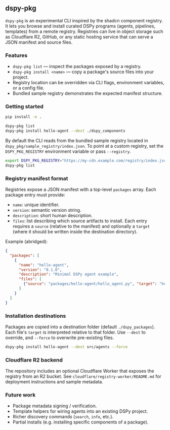 ## dspy-pkg

`dspy-pkg` is an experimental CLI inspired by the shadcn component registry. It lets you
browse and install curated DSPy programs (agents, pipelines, templates) from a remote
registry. Registries can live in object storage such as Cloudflare R2, GitHub, or any
static hosting service that can serve a JSON manifest and source files.

### Features

- `dspy-pkg list` — inspect the packages exposed by a registry.
- `dspy-pkg install <name>` — copy a package's source files into your project.
- Registry location can be overridden via CLI flags, environment variables, or a
  config file.
- Bundled sample registry demonstrates the expected manifest structure.

### Getting started

```bash
pip install -e .

dspy-pkg list
dspy-pkg install hello-agent --dest ./dspy_components
```

By default the CLI reads from the bundled sample registry located in
`dspy_pkg/sample_registry/index.json`. To point at a custom registry, set the
`DSPY_PKG_REGISTRY` environment variable or pass `--registry`.

```bash
export DSPY_PKG_REGISTRY="https://my-cdn.example.com/registry/index.json"
dspy-pkg list
```

### Registry manifest format

Registries expose a JSON manifest with a top-level `packages` array. Each package entry
must provide:

- `name`: unique identifier.
- `version`: semantic version string.
- `description`: short human description.
- `files`: list describing which source artifacts to install. Each entry requires a
  `source` (relative to the manifest) and optionally a `target` (where it should be
  written inside the destination directory).

Example (abridged):

```json
{
  "packages": [
    {
      "name": "hello-agent",
      "version": "0.1.0",
      "description": "Minimal DSPy agent example",
      "files": [
        {"source": "packages/hello-agent/hello_agent.py", "target": "hello-agent/hello_agent.py"}
      ]
    }
  ]
}
```

### Installation destinations

Packages are copied into a destination folder (default `./dspy_packages`). Each file's
`target` is interpreted relative to that folder. Use `--dest` to override, and `--force`
to overwrite pre-existing files.

```bash
dspy-pkg install hello-agent --dest src/agents --force
```

### Cloudflare R2 backend

The repository includes an optional Cloudflare Worker that exposes the registry
from an R2 bucket. See `cloudflare/registry-worker/README.md` for deployment
instructions and sample metadata.

### Future work

- Package metadata signing / verification.
- Template helpers for wiring agents into an existing DSPy project.
- Richer discovery commands (`search`, `info`, etc.).
- Partial installs (e.g. installing specific components of a package).
